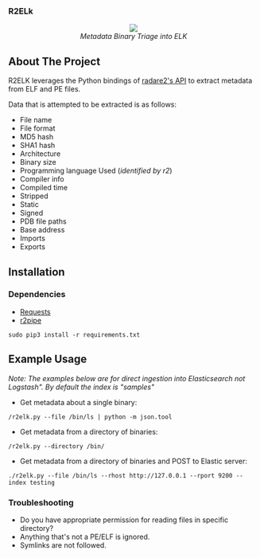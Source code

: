 ### R2ELk
<p align="center">
<img src="https://i.imgur.com/RYc1qEU.png" /> 
<br />
<i>Metadata Binary Triage into ELK</i>
</p>

## About The Project
R2ELK leverages the Python bindings of [radare2's API](https://github.com/radareorg/radare2-r2pipe) 
to extract metadata from ELF and PE files. 

Data that is attempted to be extracted is as follows:
* File name 
* File format
* MD5 hash
* SHA1 hash
* Architecture
* Binary size
* Programming language Used (*identified by r2*)
* Compiler info
* Compiled time
* Stripped
* Static
* Signed
* PDB file paths
* Base address
* Imports
* Exports

## Installation

### Dependencies
* [Requests](https://github.com/psf/requests)
* [r2pipe](https://github.com/radareorg/radare2-r2pipe)
```
sudo pip3 install -r requirements.txt
```

## Example Usage
*Note: The examples below are for direct ingestion into Elasticsearch not
Logstash". By default the index is "samples"*

* Get metadata about a single binary:
```
/r2elk.py --file /bin/ls | python -m json.tool
```

* Get metadata from a directory of binaries:
```
/r2elk.py --directory /bin/ 
```

* Get metadata from a directory of binaries and POST to Elastic server:
```
./r2elk.py --file /bin/ls --rhost http://127.0.0.1 --rport 9200 --index testing
```

### Troubleshooting
* Do you have appropriate permission for reading files in specific directory?
* Anything that's not a PE/ELF is ignored.
* Symlinks are not followed.
